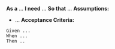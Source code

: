 **As a** ...
**I need** ...
**So that** ...
**Assumptions:**
* ...
**Acceptance Criteria:**
```
Given ...
When ...
Then ..
```
